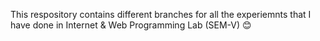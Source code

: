 This respository contains different branches for all the experiemnts that I have done in Internet & Web Programming Lab (SEM-V) 😊
